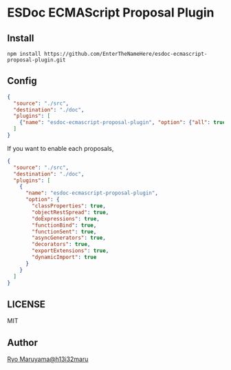 # ESDoc ECMAScript Proposal Plugin
## Install
```
npm install https://github.com/EnterTheNameHere/esdoc-ecmascript-proposal-plugin.git
```

## Config
```json
{
  "source": "./src",
  "destination": "./doc",
  "plugins": [
    {"name": "esdoc-ecmascript-proposal-plugin", "option": {"all": true}}
  ]
}
```

If you want to enable each proposals,
```json
{
  "source": "./src",
  "destination": "./doc",
  "plugins": [
    {
      "name": "esdoc-ecmascript-proposal-plugin",
      "option": {
        "classProperties": true,
        "objectRestSpread": true,
        "doExpressions": true,
        "functionBind": true,
        "functionSent": true,
        "asyncGenerators": true,
        "decorators": true,
        "exportExtensions": true,
        "dynamicImport": true
      }
    }
  ]
}
```

## LICENSE
MIT

## Author
[Ryo Maruyama@h13i32maru](https://github.com/h13i32maru)
